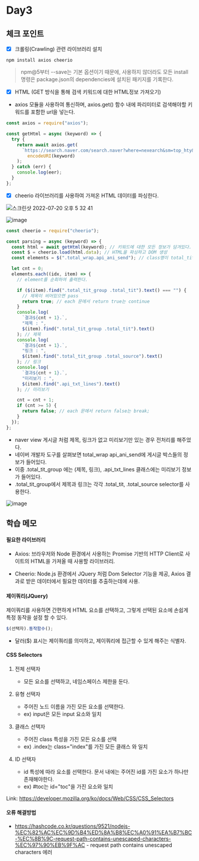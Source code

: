 # Day3

## 체크 포인트

- [x] 크롤링(Crawling) 관련 라이브러리 설치

```shell
npm install axios cheerio
```

> npm@5부터 --save는 기본 옵션이기 때문에, 사용하지 않더라도 모든 install 명령은 package.json의 dependencies에 설치된 패키지를 기록한다.

- [x] HTML (GET 방식을 통해 검색 키워드에 대한 HTML정보 가져오기)

- axios 모듈을 사용하여 통신하며, axios.get() 함수 내에 파리미터로 검색해야할 키워드를 포함한 url을 넣는다.

```javascript
const axios = require("axios");

const getHtml = async (keyword) => {
  try {
    return await axios.get(
      `https://search.naver.com/search.naver?where=nexearch&sm=top_hty&fbm=0&ie=utf8&query=` +
        encodeURI(keyword)
    );
  } catch (err) {
    console.log(eer);
  }
};
```

- [x] cheerio 라이브러리를 사용하여 가져온 HTML 데이터를 파싱한다.

![스크린샷 2022-07-20 오후 5 32 41](https://user-images.githubusercontent.com/64758931/179936421-f8b17140-d6ba-4ec3-bffc-2d1f24ca4493.png)

![image](https://user-images.githubusercontent.com/64758931/179936377-09e7269a-fede-4265-a26e-b50c23fa70e2.png)


```javascript
const cheerio = require("cheerio");

const parsing = async (keyword) => {
  const html = await getHtml(keyword); // 키워드에 대한 모든 정보가 담겨있다.
  const $ = cheerio.load(html.data); // HTML을 파싱하고 DOM 생성
  const elements = $(".total_wrap.api_ani_send"); // class명이 total_tit_group 인 요소

  let cnt = 0;
  elements.each((idx, item) => {
    // element를 순회하여 출력한다.

    if ($(item).find(".total_tit_group .total_tit").text() === "") {
      // 제목이 비어있으면 pass
      return true; // each 문에서 return true는 continue
    }
    console.log(
      `결과${cnt + 1}.`,
      "제목 : ",
      $(item).find(".total_tit_group .total_tit").text()
    ); // 제목
    console.log(
      `결과${cnt + 1}.`,
      "링크 : ",
      $(item).find(".total_tit_group .total_source").text()
    ); // 링크
    console.log(
      `결과${cnt + 1}.`,
      "미리보기 : ",
      $(item).find(".api_txt_lines").text()
    ); // 미리보기

    cnt = cnt + 1;
    if (cnt >= 5) {
      return false; // each 문에서 return false는 break;
    }
  });
};
```

- naver view 게시글 처럼 제목, 링크가 없고 미리보기만 있는 경우 전처리를 해주었다.
- 네이버 개발자 도구를 살펴보면 total_wrap api_ani_send에 게시글 박스들의 정보가 들어있다.
- 이중 .total_tit_group 에는 (제목, 링크), .api_txt_lines 클래스에는 미리보기 정보가 들어있다.
- .total_tit_group에서 제목과 링크는 각각 .total_tit, .total_source selector를 사용한다.

![image](https://user-images.githubusercontent.com/64758931/179935964-b5956bb5-192d-458e-a3b1-17204ac775cb.png)


## 학습 메모

#### 필요한 라이브러리

- Axios: 브라우저와 Node 환경에서 사용하는 Promise 기반의 HTTP Client로 사이트의 HTML을 가져올 때 사용할 라이브러리.

- Cheerio: Node.js 환경에서 JQuery 처럼 Dom Selector 기능을 제공, Axios 결과로 받은 데이터에서 필요한 데이터를 추출하는데에 사용.

#### 제이쿼리(JQuery)

제이쿼리를 사용하면 간편하게 HTML 요소를 선택하고, 그렇게 선택된 요소에 손쉽게 특정 동작을 설정 할 수 있다.

```javascript
$(선택자).동작함수();
```

- 달러($) 표시는 제이쿼리를 의미하고, 제이쿼리에 접근할 수 있게 해주는 식별자.

#### CSS Selectors

1. 전체 선택자

   - 모든 요소를 선택하고, 네임스페이스 제한을 둔다.

2. 유형 선택자

   - 주어진 노드 이름을 가진 모든 요소를 선택한다.
   - ex) input은 모든 input 요소와 일치

3. 클래스 선택자

   - 주어진 class 특성을 가진 모든 요소를 선택
   - ex) .index는 class="index"를 가진 모든 클래스 와 일치

4. ID 선택자
   - id 특성에 따라 요소를 선택한다. 문서 내에는 주어진 id를 가진 요소가 하나만 존재해야한다.
   - ex) #toc는 id="toc"을 가진 요소와 일치

Link: https://developer.mozilla.org/ko/docs/Web/CSS/CSS_Selectors

#### 오류 해결방법

- https://hashcode.co.kr/questions/9521/nodejs-%EC%82%AC%EC%9D%B4%ED%8A%B8%EC%A0%91%EA%B7%BC-%EC%8B%9C-request-path-contains-unescaped-characters-%EC%97%90%EB%9F%AC - request path contains unescaped characters 에러
